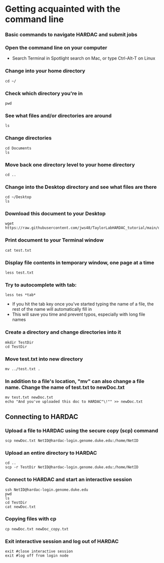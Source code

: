 # Getting acquainted with the command line

### Basic commands to navigate HARDAC and submit jobs


### Open the command line on your computer

- Search Terminal in  Spotlight search on Mac, or type Ctrl-Alt-T on Linux


### Change into your home directory
	cd ~/

### Check which directory you're in
	pwd
		
### See what files and/or directories are around
	ls

### Change directories
	cd Documents
	ls
	
### Move back one directory level to your home directory
	cd ..
	
### Change into the Desktop directory and see what files are there
	cd ~/Desktop
	ls

### Download this document to your Desktop
	wget https://raw.githubusercontent.com/jws48/TaylorLabHARDAC_tutorial/main/docs/test.txt

### Print document to your Terminal window
	cat test.txt
	
### Display file contents in temporary window, one page at a time
	less test.txt
	
### Try to autocomplete with tab:
	less tes *tab*
	
- If you hit the tab key once you've started typing the name of a file, the rest of the name will automatically fill in
- This will save you time and prevent typos, especially with long file names 

### Create a directory and change directories into it
	mkdir TestDir
	cd TestDir

### Move test.txt into new directory
	mv ../test.txt .

### In addition to a file's location, "mv" can also change a file name. Change the name of test.txt to newDoc.txt
	mv test.txt newDoc.txt
	echo "And you've uploaded this doc to HARDAC"\!"" >> newDoc.txt

## Connecting to HARDAC
### Upload a file to HARDAC using the secure copy (scp) command
	scp newDoc.txt NetID@hardac-login.genome.duke.edu:/home/NetID

### Upload an entire directory to HARDAC
	cd ..
	scp -r TestDir NetID@hardac-login.genome.duke.edu:/home/NetID

### Connect to HARDAC and start an interactive session
	ssh NetID@hardac-login.genome.duke.edu
	pwd
	ls
	cd TestDir
	cat newDoc.txt

### Copying files with cp
	cp newDoc.txt newDoc_copy.txt
	
### Exit interactive session and log out of HARDAC
	exit #close interactive session
	exit #log off from login node
	
